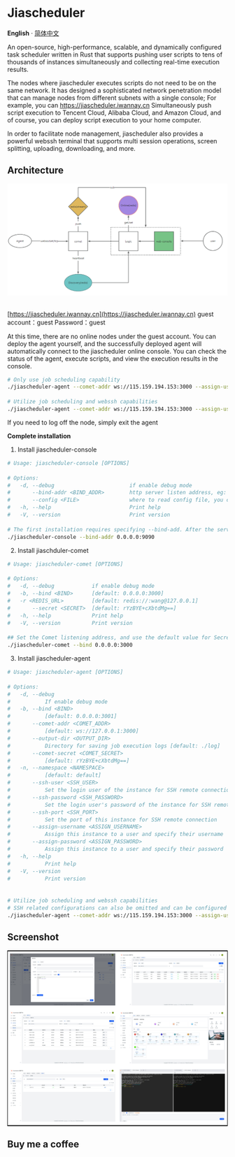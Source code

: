 # Jiascheduler

**English** · [简体中文](./README.zh-CN.md)

An open-source, high-performance, scalable, and dynamically configured task scheduler written in Rust that supports pushing user scripts to tens of thousands of instances simultaneously and collecting real-time execution results.

The nodes where jiascheduler executes scripts do not need to be on the same network. It has designed a sophisticated network penetration model that can manage nodes from different subnets with a single console; For example, you can https://jiascheduler.iwannay.cn Simultaneously push script execution to Tencent Cloud, Alibaba Cloud, and Amazon Cloud, and of course, you can deploy script execution to your home computer.

In order to facilitate node management, jiascheduler also provides a powerful webssh terminal that supports multi session operations, screen splitting, uploading, downloading, and more.


## Architecture

![Architecture](./assets/jiascheduler-arch.png)

## 

[https://jiascheduler.iwannay.cn](https://jiascheduler.iwannay.cn) 
guest account：guest Password：guest

At this time, there are no online nodes under the guest account. You can deploy the agent yourself, and the successfully deployed agent will automatically connect to the jiascheduler online console. You can check the status of the agent, execute scripts, and view the execution results in the console.

```bash
# Only use job scheduling capability
./jiascheduler-agent --comet-addr ws://115.159.194.153:3000 --assign-username guest --assign-password guest

# Utilize job scheduling and webssh capabilities
./jiascheduler-agent --comet-addr ws://115.159.194.153:3000 --assign-username guest --assign-password guest --ssh-user your_ssh_user --ssh-port 22 --ssh-password your_ssh_user_password --namespace home
```

If you need to log off the node, simply exit the agent

**Complete installation**

1. Install jiascheduler-console
```bash
# Usage: jiascheduler-console [OPTIONS]

# Options:
#   -d, --debug                        if enable debug mode
#       --bind-addr <BIND_ADDR>        http server listen address, eg: "0.0.0.0:9090"
#       --config <FILE>                where to read config file, you can temporarily overwrite the configuration file using command-line parameters [default: ~/.jiascheduler/console.toml]
#   -h, --help                         Print help
#   -V, --version                      Print version

# The first installation requires specifying --bind-add. After the service starts, access 0.0.0.0:9090, enter the installation interface, and follow the prompts to complete the installation
./jiascheduler-console --bind-addr 0.0.0.0:9090
```



2. Install jiaschduler-comet
```bash
# Usage: jiascheduler-comet [OPTIONS]

# Options:
#   -d, --debug            if enable debug mode
#   -b, --bind <BIND>      [default: 0.0.0.0:3000]
#   -r <REDIS_URL>         [default: redis://:wang@127.0.0.1]
#       --secret <SECRET>  [default: rYzBYE+cXbtdMg==]
#   -h, --help             Print help
#   -V, --version          Print version

## Set the Comet listening address, and use the default value for Secret
./jiascheduler-comet --bind 0.0.0.0:3000
```

3. Install jiascheduler-agent

```bash
# Usage: jiascheduler-agent [OPTIONS]

# Options:
#   -d, --debug
#           If enable debug mode
#   -b, --bind <BIND>
#           [default: 0.0.0.0:3001]
#       --comet-addr <COMET_ADDR>
#           [default: ws://127.0.0.1:3000]
#       --output-dir <OUTPUT_DIR>
#           Directory for saving job execution logs [default: ./log]
#       --comet-secret <COMET_SECRET>
#           [default: rYzBYE+cXbtdMg==]
#   -n, --namespace <NAMESPACE>
#           [default: default]
#       --ssh-user <SSH_USER>
#           Set the login user of the instance for SSH remote connection
#       --ssh-password <SSH_PASSWORD>
#           Set the login user's password of the instance for SSH remote connection
#       --ssh-port <SSH_PORT>
#           Set the port of this instance for SSH remote connection
#       --assign-username <ASSIGN_USERNAME>
#           Assign this instance to a user and specify their username
#       --assign-password <ASSIGN_PASSWORD>
#           Assign this instance to a user and specify their password
#   -h, --help
#           Print help
#   -V, --version
#           Print version


# Utilize job scheduling and webssh capabilities
# SSH related configurations can also be omitted and can be configured directly in the console later
./jiascheduler-agent --comet-addr ws://115.159.194.153:3000 --assign-username guest --assign-password guest --ssh-user your_ssh_user --ssh-port 22 --ssh-password your_ssh_user_password --namespace home

```



## Screenshot
<table style="border-collapse: collapse; border: 1px solid black;">
  <tr>
    <td style="padding: 5px;background-color:#fff;"><img src= "./assets/job-edit.png" alt="Jiascheduler job edit"   /></td>
    <td style="padding: 5px;background-color:#fff;"><img src= "./assets/run-list.png" alt="Jiascheduler run list"   /></td>
  </tr>

  <tr>
    <td style="padding: 5px;background-color:#fff;"><img src= "./assets/scheduler-history.png" alt="Jiascheduler scheduler history"   /></td>
    <td style="padding: 5px;background-color:#fff;"><img src= "./assets/scheduler-dashboard.png" alt="Jiascheduler scheduler dashboard"   /></td>
  </tr>

  <tr>
    <td style="padding: 5px;background-color:#fff;"><img src= "./assets/server.png" alt="Jiascheduler server"   /></td>
    <td style="padding: 5px;background-color:#fff;"><img src= "./assets/webssh.png" alt="Jiascheduler webssh"   /></td>
  </tr>

</table>


## Buy me a coffee

